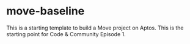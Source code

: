 # move-baseline
This is a starting template to build a Move project on Aptos.  This is the starting point for Code & Community Episode 1.
